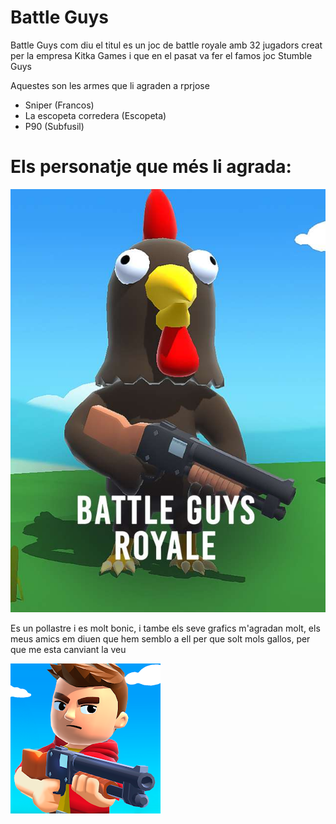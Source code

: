 # Battle Guys
Battle Guys com diu el titul es un joc de battle royale amb 32 jugadors creat per la empresa Kitka Games i que en el pasat va fer el famos joc Stumble Guys


Aquestes son les armes que li agraden a rprjose
- Sniper (Francos)
- La escopeta corredera (Escopeta)
- P90 (Subfusil)


# Els personatje que més li agrada:

![](Imatges/skinbg.jpeg)

Es un pollastre i es molt bonic, i tambe els seve grafics m'agradan molt, els meus amics em diuen que hem semblo a ell per que solt mols gallos, per que me esta canviant la veu 


![imatge](Imatges/battleguys.jpeg)



